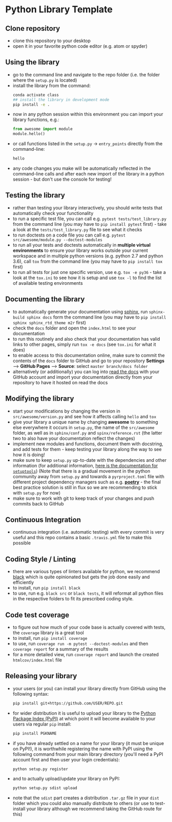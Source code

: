 # Python Library Template

## Clone repository

 - clone this repository to your desktop
 - open it in your favorite python code editor (e.g. atom or spyder)

## Using the library

 - go to the command line and navigate to the repo folder (i.e. the folder where the `setup.py` is located)
 - install the library from the command:
    ```bash
    conda activate class
    ## install the library in development mode
    pip install -e .
    ```
 - now in any python session within this environment you can import your library functions, e.g.:
    ```python
    from awesome import module
    module.hello()
    ```
 - or call functions listed in the `setup.py` -> `entry_points` directly from the command-line:
    ```bash
    hello
    ```
 - any code changes you make will be automatically reflected in the command-line calls and after each new import of the library in a python session - but don't use the console for testing!

## Testing the library

- rather than testing your library interactively, you should write tests that automatically check your functionality
- to run a specific test file, you can call e.g. `pytest tests/test_library.py` from the command line (you may have to `pip install pytest` first) - take a look at the `tests/test_library.py` file to see what it checks
- to run doctests on a code file you can call e.g. `pytest src/awesome/module.py --doctest-modules`
- to run all your tests and doctests automatically in **multiple virtual environments** to ensure your library works outside your current workspace and in multiple python versions (e.g. python 2.7 and python 3.6), call `tox` from the command line (you may have to `pip install tox` first)
- to run all tests for just one specific version, use e.g. `tox -e py36` - take a look at the `tox.ini` to see how it is setup and use `tox -l` to find the list of available testing environments

## Documenting the library

 - to automatically generate your documentation using [sphinx](http://www.sphinx-doc.org/en/master/), run `sphinx-build sphinx docs` form the command line (you may have to `pip install sphinx sphinx_rtd_theme m2r` first)
 - check the `docs` folder and open the `index.html` to see your documentation
 - to run this routinely and also check that your documentation has valid links to other pages, simply run `tox -e docs` (see `tox.ini` for what it does)
 - to enable access to this documentation online, make sure to commit the contents of the `docs` folder to GitHub and go to your repository **Settings** --> **GitHub Pages** --> **Source**: select `master branch/docs folder`
 - alternatively (or additionally) you can log into [read the docs](https://docs.readthedocs.io) with your GitHub account and import your documentation directly from your repository to have it hosted on read the docs

## Modifying the library

  - start your modifications by changing the version in `src/awesome/version.py` and see how it affects calling `hello` and `tox`
  - give your library a unique name by changing **awesome** to something else everywhere it occurs in `setup.py`, the name of the `src/awesome` folder, as well as in `sphinx/conf.py` and `spinx/reference.rst` (the latter two to also have your documentation reflect the changes)
  - implement new modules and functions, document them with docstring, and add tests for them - keep testing your library along the way to see how it is doing!
  - make sure to keep `setup.py` up-to-date with the dependencies and other information (for additional information, [here is the documentation for `setuptools`](https://setuptools.readthedocs.io/en/latest/setuptools.html)) (Note that there is a gradual movement in the python community away from `setup.py` and towards a `pyrproject.toml` file with different project dependency managers such as e.g. [**poetry**](https://poetry.eustace.io/) - the final best practice solution is still in flux so we are recommending to stick with `setup.py` for now)
  - make sure to work with git to keep track of your changes and push commits back to GitHub

## Continuous Integration

 - continuous integration (i.e. automatic testing) with every commit is very useful and this repo contains a basic `.travis.yml` file to make this possible

## Coding Style / Linting

 - there are various types of linters available for python, we recommend [black](https://black.readthedocs.io/en/stable/) which is quite opinionated but gets the job done easily and efficiently
 - to install, run `pip install black`
 - to use, run e.g. `black src` or `black tests`, it will reformat all python files in the respective folders to fit its prescribed coding style.

## Code test coverage

- to figure out how much of your code base is actually covered with tests, the `coverage` library is a great tool
- to install, run `pip install coverage`
- to use, run `coverage run -m pytest --doctest-modules` and then `coverage report` for a summary of the results
- for a more detailed view, run `coverage report` and launch the created `htmlcov/index.html` file

## Releasing your library

- your users (or you) can install your library directly from GitHub using the following syntax:
    ```bash
    pip install git+https://github.com/USER/REPO.git
    ```

- for wider distribution it is useful to upload your library to the [Python Package Index (PyPI)](https://pypi.org/) at which point it will become available to your users via regular `pip` install:
    ```bash
    pip install PGKNAME
    ```

- if you have already settled on a name for your library (it must be unique on PyPI!), it is worthwhile registering the name with PyPI using the following command from your main library directory (you'll need a PyPI account first and then user your login credentials):
    ```bash
    python setup.py register
    ```

- and to actually upload/update your library on PyPI:
    ```bash
    python setup.py sdist upload
    ```

 - note that the `sdist` part creates a distribution `.tar.gz` file in your `dist` folder which you could also manually distribute to others (or use to test-install your library although we recommend taking the GitHub route for this)
